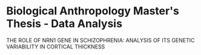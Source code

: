 # Biological Anthropology Master's Thesis - Data Analysis

THE ROLE OF NRN1 GENE IN SCHIZOPHRENIA: ANALYSIS OF ITS GENETIC VARIABILITY IN CORTICAL THICKNESS

